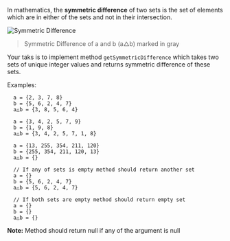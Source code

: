 In mathematics, the **symmetric difference** of two sets is the set of elements which are in either of the sets and not in their intersection.

![Symmetric Difference](http://i.stack.imgur.com/9P4l7.png)
> Symmetric Difference of a and b (a△b) marked in gray

Your taks is to implement method ``` getSymmetricDifference ``` which takes two sets of unique integer values and returns symmetric difference of these sets.

Examples:
```
  a = {2, 3, 7, 8}
  b = {5, 6, 2, 4, 7}
  a△b = {3, 8, 5, 6, 4}

  a = {3, 4, 2, 5, 7, 9}
  b = {1, 9, 8}
  a△b = {3, 4, 2, 5, 7, 1, 8}

  a = {13, 255, 354, 211, 120}
  b = {255, 354, 211, 120, 13}
  a△b = {}

  // If any of sets is empty method should return another set
  a = {}
  b = {5, 6, 2, 4, 7}
  a△b = {5, 6, 2, 4, 7}

  // If both sets are empty method should return empty set
  a = {}
  b = {}
  a△b = {}

```


**Note:** Method should return null if any of the argument is null
